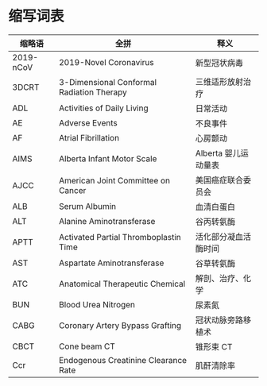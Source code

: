 # 缩写词表

| 缩略语    | 全拼                                      | 释义                 |
| --------- | ----------------------------------------- | -------------------- |
| 2019-nCoV | 2019-Novel Coronavirus                    | 新型冠状病毒         |
| 3DCRT     | 3-Dimensional Conformal Radiation Therapy | 三维适形放射治疗     |
| ADL       | Activities of Daily Living                | 日常活动             |
| AE        | Adverse Events                            | 不良事件             |
| AF        | Atrial Fibrillation                       | 心房颤动             |
| AIMS      | Alberta Infant Motor Scale                | Alberta 婴儿运动量表 |
| AJCC      | American Joint Committee on Cancer        | 美国癌症联合委员会   |
| ALB       | Serum Albumin                             | 血清白蛋白           |
| ALT       | Alanine Aminotransferase                  | 谷丙转氨酶           |
| APTT      | Activated Partial Thromboplastin Time     | 活化部分凝血活酶时间 |
| AST       | Aspartate Aminotransferase                | 谷草转氨酶           |
| ATC       | Anatomical Therapeutic Chemical           | 解剖、治疗、化学     |
| BUN       | Blood Urea Nitrogen                       | 尿素氮               |
| CABG      | Coronary Artery Bypass Grafting           | 冠状动脉旁路移植术   |
| CBCT      | Cone beam CT                              | 锥形束 CT            |
| Ccr       | Endogenous Creatinine Clearance Rate      | 肌酐清除率           |
